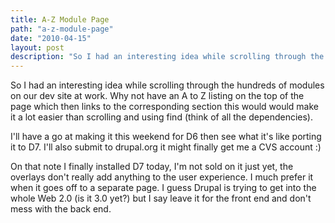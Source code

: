```yaml
---
title: A-Z Module Page
path: "a-z-module-page"
date: "2010-04-15"
layout: post
description: "So I had an interesting idea while scrolling through the hundreds of modules on our dev site at work. Why not have an A to Z listing on the top of the page which then links to the corresponding section this would would make it a lot easier than scrolling and using find (think of all the dependencies)."
---
```

So I had an interesting idea while scrolling through the hundreds of modules on our dev site at work. Why not have an A to Z listing on the top of the page which then links to the corresponding section this would would make it a lot easier than scrolling and using find (think of all the dependencies).

I'll have a go at making it this weekend for D6 then see what it's like porting it to D7. I'll also submit to drupal.org it might finally get me a CVS account :)

On that note I finally installed D7 today, I'm not sold on it just yet, the overlays don't really add anything to the user experience. I much prefer it when it goes off to a separate page. I guess Drupal is trying to get into the whole Web 2.0 (is it 3.0 yet?) but I say leave it for the front end and don't mess with the back end.

